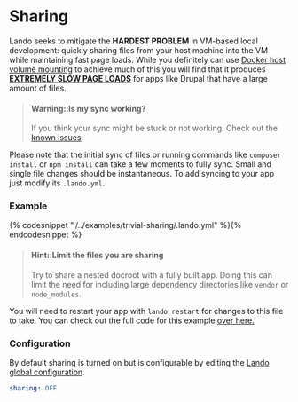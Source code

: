 Sharing
=======

Lando seeks to mitigate the **HARDEST PROBLEM** in VM-based local development: quickly sharing files from your host machine into the VM while maintaining fast page loads. While you definitely can use [Docker host volume mounting](https://docs.docker.com/compose/compose-file/#volumes) to achieve much of this you will find that it produces [**EXTREMELY SLOW PAGE LOADS**](https://forums.docker.com/t/file-access-in-mounted-volumes-extremely-slow-cpu-bound/8076) for apps like Drupal that have a large amount of files.

> #### Warning::Is my sync working?
>
> If you think your sync might be stuck or not working. Check out the [known issues](./../issues/file-sync.md).

Please note that the initial sync of files or running commands like `composer install` or `npm install` can take a few moments to fully sync. Small and single file changes should be instantaneous. To add syncing to your app just modify its `.lando.yml`.

### Example

{% codesnippet "./../examples/trivial-sharing/.lando.yml" %}{% endcodesnippet %}

> #### Hint::Limit the files you are sharing
>
> Try to share a nested docroot with a fully built app. Doing this can limit the need for including large dependency directories like `vendor` or `node_modules`.

You will need to restart your app with `lando restart` for changes to this file to take. You can check out the full code for this example [over here.](https://github.com/kalabox/lando/tree/master/examples/trivial-sharing)

### Configuration

By default sharing is turned on but is configurable by editing the [Lando global configuration](./config.yml).

```yml
sharing: OFF
```
